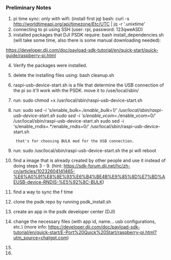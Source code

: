 ### Preliminary Notes
1. pi time sync: only with wifi: (install first jq) bash: curl -s http://worldtimeapi.org/api/timezone/Etc/UTC | jq -r '.unixtime'
2. connecting to pi using SSH (user: rpi, password: 123qweASD)
3. installed packages that DJI PSDK require: bash install_dependencies.sh (will take some time, also there is some manual downloading needed): 

https://developer.dji.com/doc/payload-sdk-tutorial/en/quick-start/quick-guide/raspberry-pi.html


4. Verify the packages were installed.
5. delete the installing files using: bash cleanup.sh
6. raspi-usb-device-start.sh is a file that determine the USB connection of the pi so it'll work with the PSDK. move it to /use/local/sbin/
7. run: sudo chmod +x /usr/local/sbin/raspi-usb-device-start.sh
8. run: sudo sed -i 's/enable_bulk=.*/enable_bulk=1/' /usr/local/sbin/raspi-usb-device-start.sh
        sudo sed -i 's/enable_vcom=.*/enable_vcom=0/' /usr/local/sbin/raspi-usb-device-start.sh
        sudo sed -i 's/enable_rndis=.*/enable_rndis=0/' /usr/local/sbin/raspi-usb-device-start.sh

        that's for choosing BULK mod for the USB connection. 

9. run: sudo /usr/local/sbin/raspi-usb-device-start.sh
    the pi will reboot

10. find a image that is already created by other people and use it instead of doing steps 3 - 9. (hint: https://sdk-forum.dji.net/hc/zh-cn/articles/10232604141465-%E6%A0%91%E8%8E%93%E6%B4%BE4B%E9%85%8D%E7%BD%AEUSB-device-RNDIS-%E5%92%8C-BULK)
11. find a way to sync the f time
12. clone the psdk repo by running psdk_install.sh
13. create an app in the psdk developer center (DJI)
14. change the necessary files (with app id, name... usb configurations, etc.) (more info: https://developer.dji.com/doc/payload-sdk-tutorial/en/quick-start/E-Port%20Quick%20Start/raspberry-pi.html?utm_source=chatgpt.com)
15. 
16. 



